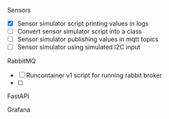 Sensors
- [x] Sensor simulator script printing values in logs
- [ ] Convert sensor simulator script into a class
- [ ] Sensor simulator publishing values in mqtt topics
- [ ] Sensor simulator using simulated I2C input

RabbitMQ
- [ ] Runcontainer v1 script for running rabbit broker
- [ ] 

FastAPI


Grafana